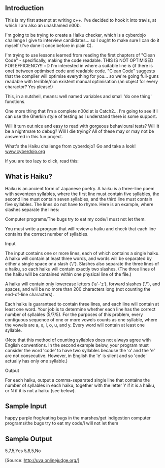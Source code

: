 Introduction
-------------
This is my first attempt at writing c++.
I've decided to hook it into travis, at which I am also an unashamed n00b.

I'm going to be trying to create a Haiku checker, which is a cyberdojo challenge I give to interview candidates... so I ought to make sure I can do it myself (I've done it once before in plain C).

I'm trying to use lessons learned from reading the first chapters of "Clean Code" - specifically, making the code readable. THIS IS NOT OPTIMISED FOR EFFICIENCY!! =D I'm interested in where a suitable line is (if there is one) between optimised code and readable code. "Clean Code" suggests that the compiler will optimise everything for you... so we're going full-guns readable with terrible/non existent manual optimisation (an object for every charactor? Yes please!)

This, in a nutshell, means: well named variables and small 'do one thing' functions.

One more thing that I'm a complete n00d at is Catch2... I'm going to see if I can use the Gherkin style of testing as I understand there is some support.

Will it turn out nice and easy to read with gorgeous behavioural tests? Will it be a nightmare to debug? Will I die trying?
All of these may or may not be answered in this fun project.

What's the Haiku challenge from cyberdojo? Go and take a look! www.cyberdojo.org

If you are too lazy to click, read this:

What is Haiku?
--------------
Haiku is an ancient form of Japanese poetry. A haiku
is a three-line poem with seventeen syllables, where
the first line must contain five syllables, the second
line must contain seven syllables, and the third line
must contain five syllables. The lines do not have to
rhyme. Here is an example, where slashes separate the
lines:

Computer programs/The bugs try to eat my code/I must
not let them.


You must write a program that will review a haiku and
check that each line contains the correct number of
syllables.

Input

The input contains one or more lines, each of which
contains a single haiku. A haiku will contain at least
three words, and words will be separated by either a
single space or a slash ('/'). Slashes also separate
the three lines of a haiku, so each haiku will contain
exactly two slashes. (The three lines of the haiku will
be contained within one physical line of the file.)

A haiku will contain only lowercase letters ('a'-'z'),
forward slashes ('/'), and spaces, and will be no more
than 200 characters long (not counting the end-of-line
characters).

Each haiku is guaranteed to contain three lines, and
each line will contain at least one word. Your job is
to determine whether each line has the correct number
of syllables (5/7/5). For the purposes of this problem,
every contiguous sequence of one or more vowels counts
as one syllable, where the vowels are
a, e, i, o, u, and y. Every word will contain at least
one syllable.

(Note that this method of counting syllables does not
always agree with English conventions. In the second
example below, your program must consider the word
'code' to have two syllables because the 'o' and the
'e' are not consecutive. However, in English the 'e'
is silent and so 'code' actually has only one syllable.)

Output

For each haiku, output a comma-separated single line
that contains the number of syllables in each haiku,
together with the letter Y if it is a haiku, or N if
it is not a haiku (see below).


Sample Input
------------
happy purple frog/eating bugs in the marshes/get indigestion
computer programs/the bugs try to eat my code/i will not let them

Sample Output
-------------
5,7,5,Yes
5,8,5,No


[Source: http://uva.onlinejudge.org/]
   
